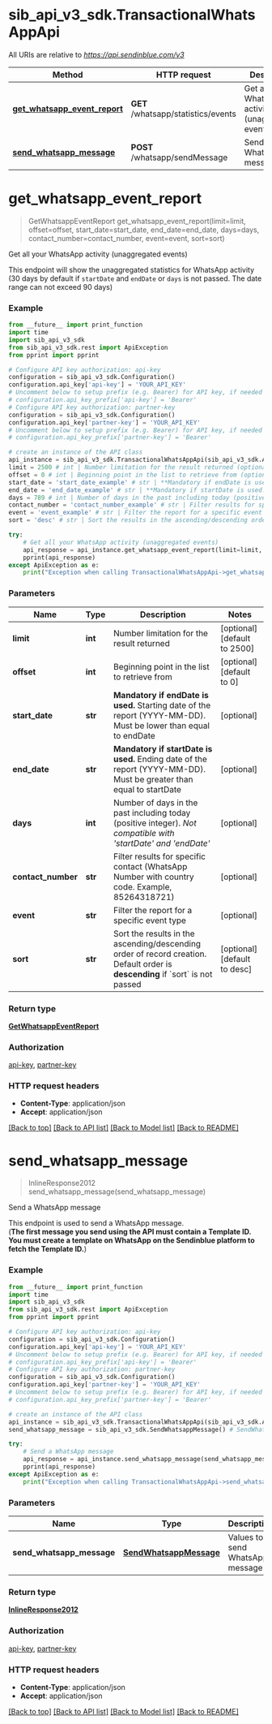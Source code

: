 # sib_api_v3_sdk.TransactionalWhatsAppApi

All URIs are relative to *https://api.sendinblue.com/v3*

Method | HTTP request | Description
------------- | ------------- | -------------
[**get_whatsapp_event_report**](TransactionalWhatsAppApi.md#get_whatsapp_event_report) | **GET** /whatsapp/statistics/events | Get all your WhatsApp activity (unaggregated events)
[**send_whatsapp_message**](TransactionalWhatsAppApi.md#send_whatsapp_message) | **POST** /whatsapp/sendMessage | Send a WhatsApp message


# **get_whatsapp_event_report**
> GetWhatsappEventReport get_whatsapp_event_report(limit=limit, offset=offset, start_date=start_date, end_date=end_date, days=days, contact_number=contact_number, event=event, sort=sort)

Get all your WhatsApp activity (unaggregated events)

This endpoint will show the unaggregated statistics for WhatsApp activity (30 days by default if `startDate` and `endDate` or `days` is not passed. The date range can not exceed 90 days)

### Example
```python
from __future__ import print_function
import time
import sib_api_v3_sdk
from sib_api_v3_sdk.rest import ApiException
from pprint import pprint

# Configure API key authorization: api-key
configuration = sib_api_v3_sdk.Configuration()
configuration.api_key['api-key'] = 'YOUR_API_KEY'
# Uncomment below to setup prefix (e.g. Bearer) for API key, if needed
# configuration.api_key_prefix['api-key'] = 'Bearer'
# Configure API key authorization: partner-key
configuration = sib_api_v3_sdk.Configuration()
configuration.api_key['partner-key'] = 'YOUR_API_KEY'
# Uncomment below to setup prefix (e.g. Bearer) for API key, if needed
# configuration.api_key_prefix['partner-key'] = 'Bearer'

# create an instance of the API class
api_instance = sib_api_v3_sdk.TransactionalWhatsAppApi(sib_api_v3_sdk.ApiClient(configuration))
limit = 2500 # int | Number limitation for the result returned (optional) (default to 2500)
offset = 0 # int | Beginning point in the list to retrieve from (optional) (default to 0)
start_date = 'start_date_example' # str | **Mandatory if endDate is used.** Starting date of the report (YYYY-MM-DD). Must be lower than equal to endDate  (optional)
end_date = 'end_date_example' # str | **Mandatory if startDate is used.** Ending date of the report (YYYY-MM-DD). Must be greater than equal to startDate  (optional)
days = 789 # int | Number of days in the past including today (positive integer). _Not compatible with 'startDate' and 'endDate'_  (optional)
contact_number = 'contact_number_example' # str | Filter results for specific contact (WhatsApp Number with country code. Example, 85264318721) (optional)
event = 'event_example' # str | Filter the report for a specific event type (optional)
sort = 'desc' # str | Sort the results in the ascending/descending order of record creation. Default order is **descending** if `sort` is not passed (optional) (default to desc)

try:
    # Get all your WhatsApp activity (unaggregated events)
    api_response = api_instance.get_whatsapp_event_report(limit=limit, offset=offset, start_date=start_date, end_date=end_date, days=days, contact_number=contact_number, event=event, sort=sort)
    pprint(api_response)
except ApiException as e:
    print("Exception when calling TransactionalWhatsAppApi->get_whatsapp_event_report: %s\n" % e)
```

### Parameters

Name | Type | Description  | Notes
------------- | ------------- | ------------- | -------------
 **limit** | **int**| Number limitation for the result returned | [optional] [default to 2500]
 **offset** | **int**| Beginning point in the list to retrieve from | [optional] [default to 0]
 **start_date** | **str**| **Mandatory if endDate is used.** Starting date of the report (YYYY-MM-DD). Must be lower than equal to endDate  | [optional] 
 **end_date** | **str**| **Mandatory if startDate is used.** Ending date of the report (YYYY-MM-DD). Must be greater than equal to startDate  | [optional] 
 **days** | **int**| Number of days in the past including today (positive integer). _Not compatible with &#39;startDate&#39; and &#39;endDate&#39;_  | [optional] 
 **contact_number** | **str**| Filter results for specific contact (WhatsApp Number with country code. Example, 85264318721) | [optional] 
 **event** | **str**| Filter the report for a specific event type | [optional] 
 **sort** | **str**| Sort the results in the ascending/descending order of record creation. Default order is **descending** if &#x60;sort&#x60; is not passed | [optional] [default to desc]

### Return type

[**GetWhatsappEventReport**](GetWhatsappEventReport.md)

### Authorization

[api-key](../README.md#api-key), [partner-key](../README.md#partner-key)

### HTTP request headers

 - **Content-Type**: application/json
 - **Accept**: application/json

[[Back to top]](#) [[Back to API list]](../README.md#documentation-for-api-endpoints) [[Back to Model list]](../README.md#documentation-for-models) [[Back to README]](../README.md)

# **send_whatsapp_message**
> InlineResponse2012 send_whatsapp_message(send_whatsapp_message)

Send a WhatsApp message

This endpoint is used to send a WhatsApp message. <br/>(**The first message you send using the API must contain a Template ID. You must create a template on WhatsApp on the Sendinblue platform to fetch the Template ID.**)

### Example
```python
from __future__ import print_function
import time
import sib_api_v3_sdk
from sib_api_v3_sdk.rest import ApiException
from pprint import pprint

# Configure API key authorization: api-key
configuration = sib_api_v3_sdk.Configuration()
configuration.api_key['api-key'] = 'YOUR_API_KEY'
# Uncomment below to setup prefix (e.g. Bearer) for API key, if needed
# configuration.api_key_prefix['api-key'] = 'Bearer'
# Configure API key authorization: partner-key
configuration = sib_api_v3_sdk.Configuration()
configuration.api_key['partner-key'] = 'YOUR_API_KEY'
# Uncomment below to setup prefix (e.g. Bearer) for API key, if needed
# configuration.api_key_prefix['partner-key'] = 'Bearer'

# create an instance of the API class
api_instance = sib_api_v3_sdk.TransactionalWhatsAppApi(sib_api_v3_sdk.ApiClient(configuration))
send_whatsapp_message = sib_api_v3_sdk.SendWhatsappMessage() # SendWhatsappMessage | Values to send WhatsApp message

try:
    # Send a WhatsApp message
    api_response = api_instance.send_whatsapp_message(send_whatsapp_message)
    pprint(api_response)
except ApiException as e:
    print("Exception when calling TransactionalWhatsAppApi->send_whatsapp_message: %s\n" % e)
```

### Parameters

Name | Type | Description  | Notes
------------- | ------------- | ------------- | -------------
 **send_whatsapp_message** | [**SendWhatsappMessage**](SendWhatsappMessage.md)| Values to send WhatsApp message | 

### Return type

[**InlineResponse2012**](InlineResponse2012.md)

### Authorization

[api-key](../README.md#api-key), [partner-key](../README.md#partner-key)

### HTTP request headers

 - **Content-Type**: application/json
 - **Accept**: application/json

[[Back to top]](#) [[Back to API list]](../README.md#documentation-for-api-endpoints) [[Back to Model list]](../README.md#documentation-for-models) [[Back to README]](../README.md)

